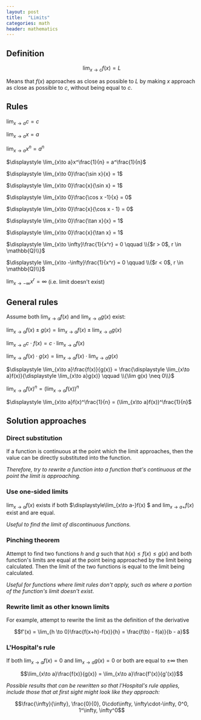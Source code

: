```yaml
---
layout: post
title:  "Limits"
categories: math
header: mathematics
---
```


## Definition

$$\displaystyle \lim_{x \to c}f(x) = L$$

Means that $f(x)$ approaches as close as possible to $L$ by making $x$ approach as close as possible to $c$, without being equal to $c$.

## Rules

$\displaystyle \lim_{x\to a}c = c$

$\displaystyle \lim_{x\to a}x = a$

$\displaystyle \lim_{x\to a}x^n = a^n$

$\displaystyle \lim_{x\to a}x^\frac{1}{n} = a^\frac{1}{n}$

$\displaystyle \lim_{x\to 0}\frac{\sin x}{x} = 1$

$\displaystyle \lim_{x\to 0}\frac{x}{\sin x} = 1$

$\displaystyle \lim_{x\to 0}\frac{\cos x -1}{x} = 0$

$\displaystyle \lim_{x\to 0}\frac{x}{\cos x - 1} = 0$

$\displaystyle \lim_{x\to 0}\frac{\tan x}{x} = 1$

$\displaystyle \lim_{x\to 0}\frac{x}{\tan x} = 1$

$\displaystyle \lim_{x\to \infty}\frac{1}{x^r} = 0 \qquad \\{$r > 0$, r \in \mathbb{Q}\\}$

$\displaystyle \lim_{x\to -\infty}\frac{1}{x^r} = 0 \qquad \\{$r < 0$, r \in \mathbb{Q}\\}$

$\displaystyle \lim_{x\to -\infty}x^r = \infty$ (i.e. limit doesn't exist)

## General rules

Assume both $\displaystyle \lim_{x\to a}f(x)$ and $\displaystyle \lim_{x\to a}g(x)$ exist:

$\displaystyle \lim_{x\to a}f(x)\pm g(x) = \lim_{x\to a}f(x) \pm \lim_{x\to a}g(x)$

$\displaystyle \lim_{x\to a}c\cdot f(x) = c \cdot \lim_{x\to a}f(x)$

$\displaystyle \lim_{x\to a}f(x)\cdot g(x) = \lim_{x\to a}f(x) \cdot \lim_{x\to a}g(x)$

$\displaystyle \lim_{x\to a}\frac{f(x)}{g(x)} = \frac{\displaystyle \lim_{x\to a}f(x)}{\displaystyle \lim_{x\to a}g(x)} \qquad \\{\lim g(x) \neq 0\\}$

$\displaystyle \lim_{x\to a}f(x)^n = (\lim_{x\to a}f(x))^n$

$\displaystyle \lim_{x\to a}f(x)^\frac{1}{n} = (\lim_{x\to a}f(x))^\frac{1}{n}$

## Solution approaches

### Direct substitution

If a function is continuous at the point which the limit approaches, then the value can be directly substituted into the function.

_Therefore, try to rewrite a function into a function that's continuous at the point the limit is approaching._

### Use one-sided limits

$\displaystyle\lim_{x\to a}f(x)$ exists if both $\displaystyle\lim_{x\to a-}f(x) $ and $\displaystyle\lim_{x\to a+}f(x)$ exist and are equal.

_Useful to find the limit of discontinuous functions._

### Pinching theorem

Attempt to find two functions $h$ and $g$ such that $h(x) \leq f(x) \leq g(x)$ and both function's limits are equal at the point being approached by the limit being calculated. Then the limit of the two functions is equal to the limit being calculated.

_Useful for functions where limit rules don't apply, such as where a portion of the function's limit doesn't exist_.

### Rewrite limit as other known limits

For example, attempt to rewrite the limit as the definition of the derivative

$$f'(x) = \lim_{h \to 0}\frac{f(x+h)-f(x)}{h} = \frac{f(b) - f(a)}{b - a}$$

### L'Hospital's rule

If both $\displaystyle\lim_{x\to a}f(x) = 0$ and $\displaystyle\lim_{x\to a}g(x) = 0$ or both are equal to $\pm \infty$ then

$$\lim_{x\to a}\frac{f(x)}{g(x)} = \lim_{x\to a}\frac{f'(x)}{g'(x)}$$

_Possible results that can be rewritten so that l'Hospital's rule applies, include those that at first sight might look like they approach:_

$$\frac{\infty}{\infty}, \frac{0}{0}, 0\cdot\infty, \infty\cdot-\infty, 0^0, 1^\infty, \infty^0$$
